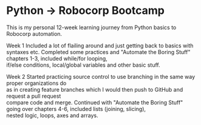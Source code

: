 # Python -> Robocorp Bootcamp

This is my personal 12-week learning journey from Python basics to Robocorp automation.

Week 1
Included a lot of flailing around and just getting back to basics with syntaxes etc.
Completed some practices and "Automate the Boring Stuff" chapters 1-3, included while/for looping, \
if/else conditions, local/global variables and other basic stuff.

Week 2
Started practicing source control to use branching in the same way proper organizations do \
as in creating feature branches which I would then push to GitHub and request a pull request \
compare code and merge.
Continued with "Automate the Boring Stuff" going over chapters 4-6, included lists (joining, slicing), \
nested logic, loops, axes and arrays.